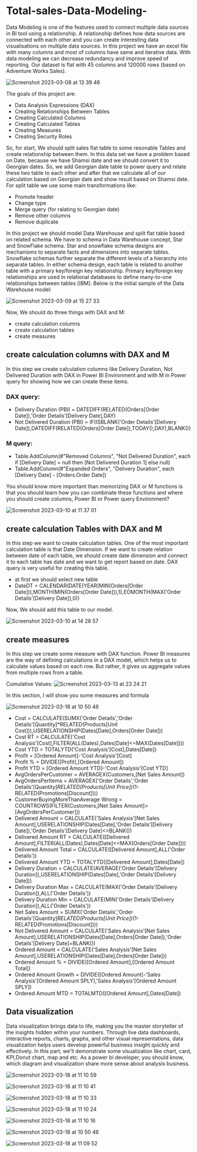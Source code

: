 # Total-sales-Data-Modeling-

Data Modeling is one of the features used to connect multiple data sources in BI tool using a relationship. A relationship defines how data sources are connected with each other and you can create interesting data visualisations on multiple data sources. In this project we have an excel file with many columns and most of columns have same and iterative data. With data modeling we can decrease redundancy and improve speed of reporting. Our dataset is flat with 45 columns and 120000 rows (based on Adventure Works Sales). 

![Screenshot 2023-03-08 at 13 39 46](https://user-images.githubusercontent.com/65550422/223715660-e366ab9b-f7fc-4210-bca9-27b38e344e96.png)

The goals of this project are:
- Data Analysis Expressions (DAX)
- Creating Relationships Between Tables
- Creating Calculated Columns
- Creating Calculated Tables
- Creating Measures
- Creating Security Roles

So, for start, We should split sales flat table to some resonable Tables and create relationship between them. In this data set we have a problem based on Date, because we have Shamsi date and we should convert it to Georgian dates. So, we add Georgian date table to power query and relate these two table to each other and after that we calculate all of our calculation based on Georgian date and show result based on Shamsi date. For split table we use some main transformations like:
 - Promote header
 - Change type
 - Merge query (for ralating to Georgian date)
 - Remove other columns
 - Remove duplicate

In this project we should model Data Warehouse and split flat table based on related schema. We have to schema in Data Warehouse concept, Star and SnowFlake schema. Star and snowflake schema designs are mechanisms to separate facts and dimensions into separate tables. Snowflake schemas further separate the different levels of a hierarchy into separate tables. In either schema design, each table is related to another table with a primary key/foreign key relationship. Primary key/foreign key relationships are used in relational databases to define many-to-one relationships between tables [IBM]. Below is the initial sample of the Data Warehouse model:

 ![Screenshot 2023-03-09 at 15 27 33](https://user-images.githubusercontent.com/65550422/224055726-90be2a5e-080a-49a4-b46d-91d7a8268fee.png)


Now, We should do three things with DAX and M:
- create calculation columns
- create calculation tables
- create measures

## create calculation columns with DAX and M

In this step we create calculation columns like Delivery Duration, Not Delivered Duration with DAX in Power BI Environment and with M in Power query for showing how we can create these items.

### DAX query:
- Delivery Duration (PBI) = DATEDIFF(RELATED(Orders[Order Date]),'Order Details'[Delivery Date],DAY) 
- Not Delivered Duration (PBI) = IF(ISBLANK('Order Details'[Delivery Date]),DATEDIFF(RELATED(Orders[Order Date]),TODAY(),DAY),BLANK())

### M query:
- Table.AddColumn(#"Removed Columns", "Not Delivered Duration", each if [Delivery Date] = null then [Not Delivered Duration 1] else null)
- Table.AddColumn(#"Expanded Orders", "Delivery Duration", each [Delivery Date] - [Orders.Order Date])

You should know more important than memorizing DAX or M functions is that you should learn how you can combinate these functions and where you should create columns, Power BI or Power query Environment?

![Screenshot 2023-03-10 at 11 37 01](https://user-images.githubusercontent.com/65550422/224296791-4c693edf-6146-4bf6-8772-d6b961b05839.png)

## create calculation Tables with DAX and M

In this step we want to create calculation tables. One of the most important calculation table is that Date Dimension. If we want to create relation between date of each table, we should create date dimension and connect it to each table has date and we want to get report based on date. DAX query is very useful for creating this table.
 - at first we should select new table
 - DateDT = CALENDAR(DATE(YEAR(MIN(Orders[Order Date])),MONTH(MIN(Orders[Order Date])),1),EOMONTH(MAX('Order Details'[Delivery Date]),0))

Now, We should add this table to our model.

![Screenshot 2023-03-10 at 14 28 57](https://user-images.githubusercontent.com/65550422/224328529-bd839d0d-0975-454a-a854-5106ff55a571.png)

## create measures
In this step we create some measure with DAX function. Power BI measures are the way of defining calculations in a DAX model, which helps us to calculate values based on each row. But rather, it gives us aggregate values from multiple rows from a table.




Cumulative Values:
![Screenshot 2023-03-13 at 23 24 21](https://user-images.githubusercontent.com/65550422/224846436-31d91165-aabc-412a-8973-067a659f2fa9.png)

In this section, I will show you some measures and formula

![Screenshot 2023-03-18 at 10 50 46](https://user-images.githubusercontent.com/65550422/226098644-e7f8f885-19bf-4efd-8ba1-4745820d9982.png)

- Cost = CALCULATE(SUMX('Order Details','Order Details'[Quantity]*RELATED(Products[Unit Cost])),USERELATIONSHIP(Dates[Date],Orders[Order Date]))
- Cost RT = CALCULATE('Cost Analysis'[Cost],FILTER(ALL(Dates),Dates[Date]<=MAX(Dates[Date])))
- Cost YTD = TOTALYTD('Cost Analysis'[Cost],Dates[Date])
- Profit = [Ordered Amount]-'Cost Analysis'[Cost]
- Profit % = DIVIDE([Profit],[Ordered Amount])
- Profit YTD = [Ordered Amount YTD]-'Cost Analysis'[Cost YTD]
- AvgOrdersPerCustomer = AVERAGEX(Customers,[Net Sales Amount])
- AvgOrdersPerItems = AVERAGEX('Order Details','Order Details'[Quantity]*RELATED(Products[Unit Price])*(1-RELATED(Promotions[Discount])))
- CustomerBuyingMoreThanAverage Wrong = COUNTROWS(FILTER(Customers,[Net Sales Amount]>[AvgOrdersPerCustomer]))
- Delivered Amount = CALCULATE('Sales Analysis'[Net Sales Amount],USERELATIONSHIP(Dates[Date],'Order Details'[Delivery Date]),'Order Details'[Delivery Date]<>BLANK())
- Delivered Amount RT = CALCULATE([Delivered Amount],FILTER(ALL(Dates),Dates[Date]<=MAX(Orders[Order Date])))
- Delivered Amount Total = CALCULATE([Delivered Amount],ALL('Order Details'))
- Delivered Amount YTD = TOTALYTD([Delivered Amount],Dates[Date])
- Delivery Duration = CALCULATE(AVERAGE('Order Details'[Delivery Duration]),USERELATIONSHIP(Dates[Date],'Order Details'[Delivery Date]))
- Delivery Duration Max = CALCULATE(MAX('Order Details'[Delivery Duration]),ALL('Order Details'))
- Delivery Duration Min = CALCULATE(MIN('Order Details'[Delivery Duration]),ALL('Order Details'))
- Net Sales Amount = SUMX('Order Details','Order Details'[Quantity]*RELATED(Products[Unit Price])*(1-RELATED(Promotions[Discount])))
- Not Delivered Amount = CALCULATE('Sales Analysis'[Net Sales Amount],USERELATIONSHIP(Dates[Date],Orders[Order Date]),'Order Details'[Delivery Date]=BLANK())
- Ordered Amount = CALCULATE('Sales Analysis'[Net Sales Amount],USERELATIONSHIP(Dates[Date],Orders[Order Date]))
- Ordered Amount % = DIVIDE([Ordered Amount],[Ordered Amount Total])
- Ordered Amount Growth = DIVIDE([Ordered Amount]-'Sales Analysis'[Ordered Amount SPLY],'Sales Analysis'[Ordered Amount SPLY])
- Ordered Amount MTD = TOTALMTD([Ordered Amount],Dates[Date])

## Data visualization

Data visualization brings data to life, making you the master storyteller of the insights hidden within your numbers. Through live data dashboards, interactive reports, charts, graphs, and other visual representations, data visualization helps users develop powerful business insight quickly and effectively. In this part, we'll demonstrate some visualization like chart, card, KPI,Donut chart, map and etc. As a power bi developer, you should know, which diagram and visualization share more sense about analysis business.

![Screenshot 2023-03-18 at 11 10 59](https://user-images.githubusercontent.com/65550422/226099281-e5bb274d-479c-4ad8-8337-582347346a09.png)

![Screenshot 2023-03-18 at 11 10 41](https://user-images.githubusercontent.com/65550422/226099284-1af087e2-373c-4bee-ae65-a975266b1a5e.png)

![Screenshot 2023-03-18 at 11 10 33](https://user-images.githubusercontent.com/65550422/226099286-e851191f-986c-4371-a10b-f24ea6c3ecfa.png)

![Screenshot 2023-03-18 at 11 10 24](https://user-images.githubusercontent.com/65550422/226099287-2bb7728b-d992-4815-addb-ec5a1ad00a83.png)

![Screenshot 2023-03-18 at 11 10 16](https://user-images.githubusercontent.com/65550422/226099289-5059153a-8722-4e92-bab3-ec4515e5bfc1.png)

![Screenshot 2023-03-18 at 10 50 46](https://user-images.githubusercontent.com/65550422/226099290-c46baf98-c51b-440f-ab38-06b4d6235218.png)

![Screenshot 2023-03-18 at 11 09 52](https://user-images.githubusercontent.com/65550422/226099293-3557f5ca-3543-4ad8-9483-893db95beb82.png)


